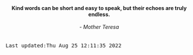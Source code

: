 
<div align="center"><b><span>Kind words can be short and easy to speak, but their echoes are truly endless.</span></b><br><br><i> - Mother Teresa</i></div>
<br><br><kbd>Last updated:Thu Aug 25 12:11:35 2022</kbd>